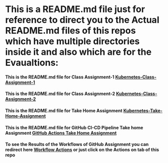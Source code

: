 # This is a README.md file just for reference to direct you to the Actual README.md files of this repos which have multiple directories inside it and also which are for the Evaualtions:

#### This is the README.md file for Class Assignment-1 [Kubernetes-Class-Assignment-1](https://github.com/syedsofiyan2004/Git_Hub_CI-CD_Pipelines/blob/main/Kubernetes-Class-Assignment/My-First-Deployment/README.md)

#### This is the README.md file for Class Assignment-2 [Kubernetes-Class-Assignment-2](https://github.com/syedsofiyan2004/Git_Hub_CI-CD_Pipelines/blob/main/Kubernetes-Class-Assignment/My-First-Pod/README.md)

#### This is the README.md file for Take Home Assignment [Kubernetes-Take-Home-Assignment](https://github.com/syedsofiyan2004/Git_Hub_CI-CD_Pipelines/blob/main/Kubernetes-Take-home%20Assignment/README.md)


#### This is the README.md file for GitHub CI-CD Pipeline Take home Assignment [GitHub Actions Take Home Assignment](https://github.com/syedsofiyan2004/Git_Hub_CI-CD_Pipelines/blob/main/Git-Hub_CI-CD_Pipeline/README.md)


#### To see the Results of the Workflows of GitHub Assignment you can redirect here [Workflow Actions](https://github.com/syedsofiyan2004/Git_Hub_CI-CD_Pipelines/actions) or just click on the Actions on tab of this repo
